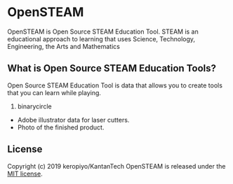 # OpenSTEAM
OpenSTEAM is Open Source STEAM Education Tool.
STEAM is an educational approach to learning that uses Science, Technology, Engineering, the Arts and Mathematics
 
  
## What is Open Source STEAM Education Tools?
Open Source STEAM Education Tool is data that allows you to create tools that you can learn while playing.  



1. binarycircle</dt>
 * Adobe illustrator data for laser cutters.
 * Photo of the finished product.

## License
Copyright (c) 2019 keropiyo/KantanTech
OpenSTEAM is released under the [MIT license](https://opensource.org/licenses/mit-license.php).


